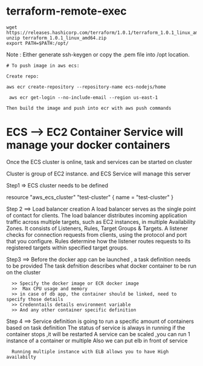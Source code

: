 # terraform-remote-exec

```
wget https://releases.hashicorp.com/terraform/1.0.1/terraform_1.0.1_linux_amd64.zip
unzip terraform_1.0.1_linux_amd64.zip
export PATH=$PATH:/opt/

```

Note : Either generate ssh-keygen or copy the .pem file into /opt location.


```
# To push image in aws ecs:

Create repo:

aws ecr create-repository --repository-name ecs-nodejs/home

 aws ecr get-login --no-include-email --region us-east-1

Then build the image and push into ecr with aws push commands
```

# ECS --> EC2 Container Service will manage your docker containers
   
   Once the ECS cluster is online, task and services can be started on cluster
  
  Cluster is group of EC2 instance. and ECS Service will manage this server
  
  
  Step1 => ECS cluster needs to be defined
   
   resource "aws_ecs_cluster" "test-cluster" {
       name = "test-cluster"
   }
   
   
  Step 2 ==> Load balancer creation
             A load balancer serves as the single point of contact for clients. 
             The load balancer distributes incoming application traffic across multiple targets, such as EC2 instances, in multiple Availability Zones. 
             It consists of Listeners, Rules, Target Groups & Targets.
             A listener checks for connection requests from clients, using the protocol and port that you configure. 
             Rules determine how the listener routes requests to its registered targets within specified target groups. 
  
  Step3 ==> Before the docker app can be launched , a task definition needs to be provided
  The task defnition describes what docker container to be run on the cluster
   
      >> Specify the docker image or ECR docker image
      >>  Max CPU usage and memory
      >> in case of db app, the container should be linked, need to specify those details
      >> Credenntails details environment variable
      >> And any other container specific definition
      
      
 Step 4  ==> Service definition  is going to run a specific amount of containers based on task definition
      The status of service is always in running if the container stops ,it will be restarted
      A service can be scaled ,you can run 1 instance of a container or multiple
      Also we can put elb in front of service
      
      Running multiple instance with ELB allows you to have High availabilty
      
 ```
